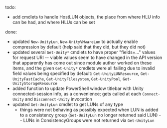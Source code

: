 todo:
- add cmdlets to handle HostLUN objects, the place from where HLU info can be had, and where HLUs can be set

done:
- updated `New-UnityLun`, `New-UnityVMwareLun` to actually enable compression by default (help said that they did, but they did not)
- updated several `Get-Unity*` cmdlets to have proper "fields=..." values for request URI -- viable values seem to have changed in the API version that apparently has come out since module author worked on these items, and the given `Get-Unity*` cmdlets were all failing due to invalid field values being specified by default:  `Get-UnityLUNResource`, `Get-UnityFastCache`, `Get-UnityFilesystem`, `Get-UnityPool`, `Get-UnityStorageResource`
- added function to update PowerShell window titlebar with Unity connected-session info, as a convenience; gets called at each `Connect-Unity` and `Disconnect-Unity` invocation
- updated `Get-UnityLun` cmdlet to get LUNs of any type
  - things were not behaving as possibly expected when LUN is added to a consistency group (`Get-UnityLun` no longer returned said LUN) -- LUNs in ConsistencyGroups were not returned via `Get-UnityLun`
